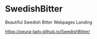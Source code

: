 # SwedishBitter
Beautiful Swedish Bitter Webpages Landing

https://peura-lady.github.io/SwedishBitter/
